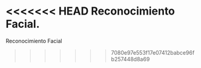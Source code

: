 <<<<<<< HEAD
Reconocimiento Facial.
=======
Reconocimiento Facial
>>>>>>> 7080e97e553f17e07412babce96fb257448d8a69

